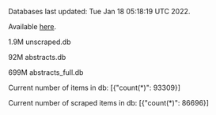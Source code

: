 Databases last updated: Tue Jan 18 05:18:19 UTC 2022. 

Available [here](https://github.com/cbeauhilton/ash-db/releases).

1.9M	unscraped.db

92M	abstracts.db

699M	abstracts_full.db

Current number of items in db:
[{"count(*)": 93309}]

Current number of scraped items in db:
[{"count(*)": 86696}]
